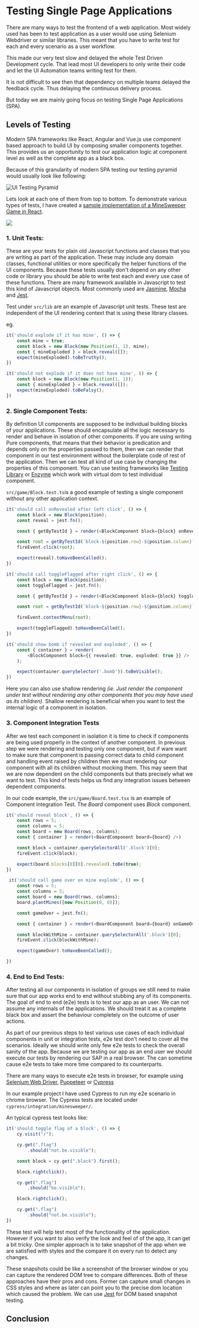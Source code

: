 # Testing Single Page Applications

There are many ways to test the frontend of a web application. Most widely used has been to test application as a user would use using Selenium Webdriver or similar libraries. This meant that you have to write test for each and every scenario as a user workflow.

This made our very test slow and delayed the whole Test Driven Development cycle. That lead most UI developers to only write their code and let the UI Automation teams writing test for them.

It is not difficult to see then that dependency on multiple teams
delayed the feedback cycle. Thus delaying the continuous delivery process.

But today we are mainly going focus on testing Single Page Applications (SPA).

## Levels of Testing

Modern SPA frameworks like React, Angular and Vue.js use component based approach to build UI by composing smaller components together. This provides us an opportunity to test our application logic at component level as well as the complete app as a black box.

Because of this granularity of modern SPA testing our testing pyramid would usually look like following:

![UI Testing Pyramid](public/UI_Testing_Pyramid.png)

Lets look at each one of them from top to bottom. To demonstrate various types of tests, I have created a [sample implementation of a MineSweeper Game in React](https://github.com/phudekar/ui-testing).

![](public/demo.gif)

### 1. Unit Tests:

These are your tests for plain old Javascript functions and classes that you are writing as part of the application. These may include any domain classes, functional utilities or more specifically the helper functions of the UI components. Because these tests usually don't depend on any other code or library you should be able to write test each and every use case of these functions. There are many framework available in Javascript to test this kind of Javascript objects. Most commonly used are [Jasmine](https://jasmine.github.io/), [Mocha](https://mochajs.org/) and [Jest](https://jestjs.io/).

Test under `src/lib` are an example of Javascript unit tests. These test are independent of the UI rendering context that is using these library classes.

eg.
```typescript
it('should explode if it has mine', () => {
    const mine = true;
    const block = new Block(new Position(1, 1), mine);
    const { mineExploded } = block.reveal([]);
    expect(mineExploded).toBeTruthy();
})

it('should not explode if it does not have mine', () => {
    const block = new Block(new Position(1, 1));
    const { mineExploded } = block.reveal([]);
    expect(mineExploded).toBeFalsy();
})
```

### 2. Single Component Tests:

By definition UI components are supposed to be individual building blocks of your applications. These should encapsulate all the logic necessary to render and behave in isolation of other components. If you are using writing Pure components, that means that their behavior is predication and depends only on the properties passed to them, then we can render that component in our test environment without the boilerplate code of rest of the application. Then we can test all kind of use case by changing the properties of this component. You can use testing frameworks like [Testing Library](https://testing-library.com/) or [Enzyme](https://enzymejs.github.io/enzyme/) which work with virtual dom to test individual component. 

`src/game/Block.test.ts`is a good example of testing a single component without any other application context.

```typescript
it('should call onRevealed after left click', () => {
    const block = new Block(position);
    const reveal = jest.fn();

    const { getByTestId } = render(<BlockComponent block={block} onReveal={reveal} />);

    const root = getByTestId(`block-${position.row}-${position.column}`);
    fireEvent.click(root);

    expect(reveal).toHaveBeenCalled();
})

it('should call toggleFlagged after right click', () => {
    const block = new Block(position);
    const toggleFlagged = jest.fn();

    const { getByTestId } = render(<BlockComponent block={block} toggleFlagged={toggleFlagged} />);

    const root = getByTestId(`block-${position.row}-${position.column}`);

    fireEvent.contextMenu(root);

    expect(toggleFlagged).toHaveBeenCalled();
})

it('should show bomb if revealed and exploded', () => {
    const { container } = render(
        <BlockComponent block={{ revealed: true, exploded: true }} />
    );

    expect(container.querySelector('.bomb')).toBeVisible();
})
```

Here you can also use shallow rendering *(ie. Just render the component under test without rendering any other components that you may have used as its children)*. Shallow rendering is beneficial when you want to test the internal logic of a component in isolation.

### 3. Component Integration Tests
After we test each component in isolation it is time to check if components are being used properly in the context of another component. In previous step we were rendering and testing only one component, but if ware want to make sure that component is passing correct data to child component and handling event raised by children then we must rendering our component with all its children without mocking them. This may seem that we are now dependent on the child components but thats precisely what we want to test. This kind of tests helps us find any integration issues between dependent components.

In our code example, the `src/game/Board.test.tsx` is an example of Component Integration Test. The *Board* component uses *Block* component.

```typescript
it('should reveal block', () => {
    const rows = 5;
    const columns = 5;
    const board = new Board(rows, columns);
    const { container } = render(<BoardComponent board={board} />)

    const block = container.querySelectorAll('.block')[0];
    fireEvent.click(block);

    expect(board.blocks[0][0].revealed).toBe(true);
})

 it('should call game over on mine explode', () => {
    const rows = 5;
    const columns = 5;
    const board = new Board(rows, columns);
    board.plantMines([new Position(0, 0)]);

    const gameOver = jest.fn();

    const { container } = render(<BoardComponent board={board} onGameOver={gameOver} />)

    const blockWithMine = container.querySelectorAll('.block')[0];
    fireEvent.click(blockWithMine);

    expect(gameOver).toHaveBeenCalled();

})

```

### 4. End to End Tests:

After testing all our components in isolation of groups we still need to make sure that our app works end to end without stubbing any of its components. The goal of end to end (e2e) tests is to test our app as an user. We can not assume any internals of the applications. We should treat it as a complete black box and assert the behaviour completely on the outcome of user actions.

As part of our previous steps to test various use cases of each individual components in unit or integration tests, e2e test don't need to cover all the scenarios. Ideally we should write only few e2e tests to check the overall sanity of the app. Because we are testing our app as an end user we should execute our tests by rendering our SAP in a real browser. The can sometime cause e2e tests to take more time compared to its counterparts. 

There are many ways to execute e2e tests in browser, for example using [Selenium Web Driver](https://www.selenium.dev/documentation/en/getting_started_with_webdriver/), [Puppeteer](https://developers.google.com/web/tools/puppeteer) or [Cypress](https://www.cypress.io/)

In our example project I have used Cypress to run my e2e scenario in chrome browser. The Cypress tests are located under `cypress/integration/minesweeper/`.

An typical cypress test looks like:

```typescript
it('should toggle flag of a block', () => {
    cy.visit("/");

    cy.get(".flag")
        .should("not.be.visible");

    const block = cy.get(".block").first();

    block.rightclick();

    cy.get(".flag")
        .should("be.visible");

    block.rightclick();

    cy.get(".flag")
        .should("not.be.visible");
})

``` 

These test will help test most of the functionality of the application. However if you want to also verify the look and feel of of the app, it can get a bit tricky. One simpler approach is to take snapshot of the app when we are satisfied with styles and the compare it on every run to detect any changes.

These snapshots could be like a screenshot of the browser window or you can capture the rendered DOM tree to compare differences. Both of these approaches have their pros and cons. Former can capture small changes in CSS styles and where as later can point you to the precise dom location which caused the problem. We can use [Jest](https://jestjs.io/) for DOM based snapshot testing.

## Conclusion